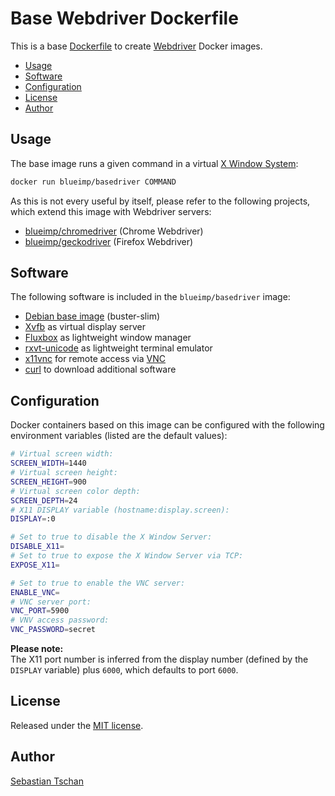 # Base Webdriver Dockerfile

This is a base [Dockerfile](https://docs.docker.com/engine/reference/builder/)
to create [Webdriver](https://www.w3.org/TR/webdriver/) Docker images.

- [Usage](#usage)
- [Software](#software)
- [Configuration](#configuration)
- [License](#license)
- [Author](#author)

## Usage

The base image runs a given command in a virtual
[X Window System](https://en.wikipedia.org/wiki/X_Window_System):

```sh
docker run blueimp/basedriver COMMAND
```

As this is not every useful by itself, please refer to the following projects,
which extend this image with Webdriver servers:

- [blueimp/chromedriver](https://github.com/blueimp/chromedriver) (Chrome
  Webdriver)
- [blueimp/geckodriver](https://github.com/blueimp/geckodriver) (Firefox
  Webdriver)

## Software

The following software is included in the `blueimp/basedriver` image:

- [Debian base image](https://hub.docker.com/_/debian) (buster-slim)
- [Xvfb](https://en.wikipedia.org/wiki/Xvfb) as virtual display server
- [Fluxbox](https://en.wikipedia.org/wiki/Fluxbox) as lightweight window manager
- [rxvt-unicode](https://en.wikipedia.org/wiki/Rxvt) as lightweight terminal
  emulator
- [x11vnc](https://en.wikipedia.org/wiki/X11vnc) for remote access via
  [VNC](https://en.wikipedia.org/wiki/Virtual_Network_Computing)
- [curl](https://en.wikipedia.org/wiki/CURL) to download additional software

## Configuration

Docker containers based on this image can be configured with the following
environment variables (listed are the default values):

```sh
# Virtual screen width:
SCREEN_WIDTH=1440
# Virtual screen height:
SCREEN_HEIGHT=900
# Virtual screen color depth:
SCREEN_DEPTH=24
# X11 DISPLAY variable (hostname:display.screen):
DISPLAY=:0

# Set to true to disable the X Window Server:
DISABLE_X11=
# Set to true to expose the X Window Server via TCP:
EXPOSE_X11=

# Set to true to enable the VNC server:
ENABLE_VNC=
# VNC server port:
VNC_PORT=5900
# VNV access password:
VNC_PASSWORD=secret
```

**Please note:**  
The X11 port number is inferred from the display number (defined by the
`DISPLAY` variable) plus `6000`, which defaults to port `6000`.

## License

Released under the [MIT license](https://opensource.org/licenses/MIT).

## Author

[Sebastian Tschan](https://blueimp.net/)
